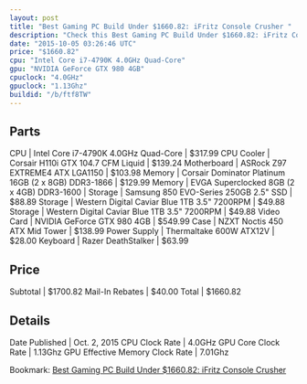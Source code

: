 ```yaml
---
layout: post
title: "Best Gaming PC Build Under $1660.82: iFritz Console Crusher "
description: "Check this Best Gaming PC Build Under $1660.82: iFritz Console Crusher . CPU: Intel Core i7-4790K 4.0GHz Quad-Core, CPU Cooler: Corsair H110i GTX 104.7 CFM Liquid, Motherb"
date: "2015-10-05 03:26:46 UTC"
price: "$1660.82"
cpu: "Intel Core i7-4790K 4.0GHz Quad-Core"
gpu: "NVIDIA GeForce GTX 980 4GB"
cpuclock: "4.0GHz"
gpuclock: "1.13Ghz"
buildid: "/b/ftf8TW"
---
```


## Parts

CPU | Intel Core i7-4790K 4.0GHz Quad-Core | $317.99
CPU Cooler | Corsair H110i GTX 104.7 CFM Liquid | $139.24
Motherboard | ASRock Z97 EXTREME4 ATX LGA1150 | $103.98
Memory | Corsair Dominator Platinum 16GB (2 x 8GB) DDR3-1866 | $129.99
Memory | EVGA Superclocked 8GB (2 x 4GB) DDR3-1600 | 
Storage | Samsung 850 EVO-Series 250GB 2.5" SSD | $88.89
Storage | Western Digital Caviar Blue 1TB 3.5" 7200RPM | $49.88
Storage | Western Digital Caviar Blue 1TB 3.5" 7200RPM | $49.88
Video Card | NVIDIA GeForce GTX 980 4GB | $549.99
Case | NZXT Noctis 450 ATX Mid Tower | $138.99
Power Supply | Thermaltake 600W ATX12V | $28.00
Keyboard | Razer DeathStalker | $63.99

## Price

Subtotal | $1700.82
Mail-In Rebates | $40.00
Total | $1660.82

## Details

Date Published | Oct. 2, 2015
CPU Clock Rate | 4.0GHz
GPU Core Clock Rate | 1.13Ghz
GPU Effective Memory Clock Rate | 7.01Ghz

Bookmark: [Best Gaming PC Build Under $1660.82: iFritz Console Crusher ](http://pcbuilders.github.io/2015/10/05/best-gaming-pc-build-under-1660-dollars-dot-82-ifritz-console-crusher/)
